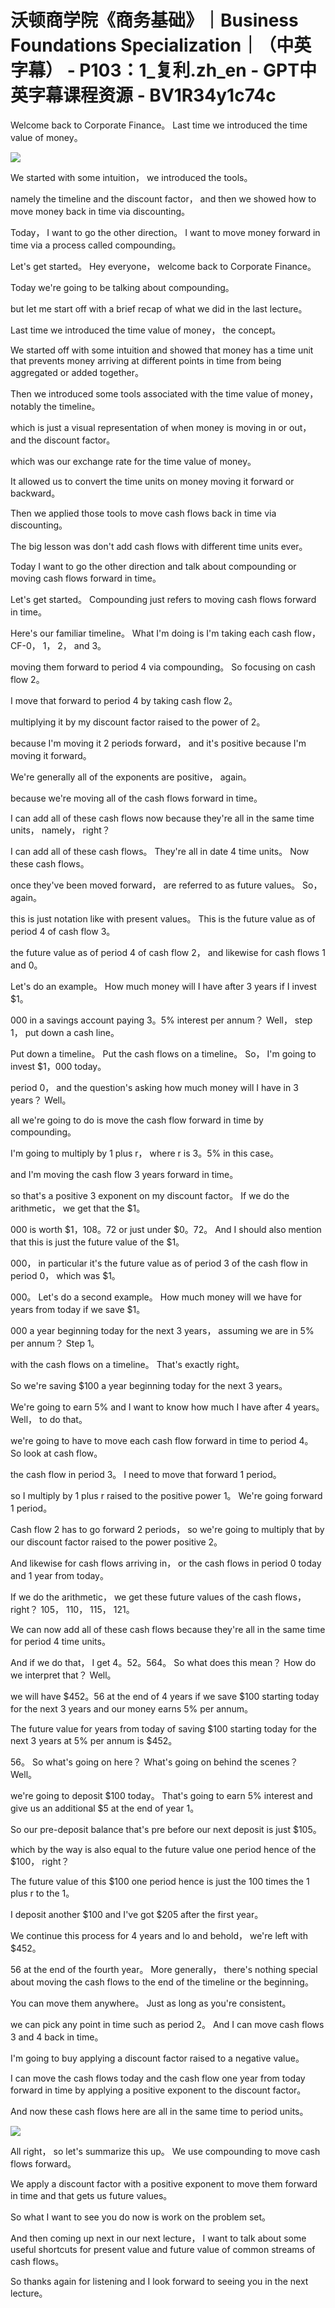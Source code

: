 # 沃顿商学院《商务基础》｜Business Foundations Specialization｜（中英字幕） - P103：1_复利.zh_en - GPT中英字幕课程资源 - BV1R34y1c74c

 Welcome back to Corporate Finance。 Last time we introduced the time value of money。



![](img/105489559f32bde12dbcb0600540aa92_1.png)

 We started with some intuition， we introduced the tools。

 namely the timeline and the discount factor， and then we showed how to move money back in time via discounting。

 Today， I want to go the other direction。 I want to move money forward in time via a process called compounding。

 Let's get started。 Hey everyone， welcome back to Corporate Finance。

 Today we're going to be talking about compounding。

 but let me start off with a brief recap of what we did in the last lecture。

 Last time we introduced the time value of money， the concept。

 We started off with some intuition and showed that money has a time unit that prevents money arriving at different points in time from being aggregated or added together。

 Then we introduced some tools associated with the time value of money， notably the timeline。

 which is just a visual representation of when money is moving in or out， and the discount factor。

 which was our exchange rate for the time value of money。

 It allowed us to convert the time units on money moving it forward or backward。

 Then we applied those tools to move cash flows back in time via discounting。

 The big lesson was don't add cash flows with different time units ever。

 Today I want to go the other direction and talk about compounding or moving cash flows forward in time。

 Let's get started。 Compounding just refers to moving cash flows forward in time。

 Here's our familiar timeline。 What I'm doing is I'm taking each cash flow， CF-0， 1， 2， and 3。

 moving them forward to period 4 via compounding。 So focusing on cash flow 2。

 I move that forward to period 4 by taking cash flow 2。

 multiplying it by my discount factor raised to the power of 2。

 because I'm moving it 2 periods forward， and it's positive because I'm moving it forward。

 We're generally all of the exponents are positive， again。

 because we're moving all of the cash flows forward in time。

 I can add all of these cash flows now because they're all in the same time units， namely， right？

 I can add all of these cash flows。 They're all in date 4 time units。 Now these cash flows。

 once they've been moved forward， are referred to as future values。 So， again。

 this is just notation like with present values。 This is the future value as of period 4 of cash flow 3。

 the future value as of period 4 of cash flow 2， and likewise for cash flows 1 and 0。

 Let's do an example。 How much money will I have after 3 years if I invest $1。

000 in a savings account paying 3。5% interest per annum？ Well， step 1， put down a cash line。

 Put down a timeline。 Put the cash flows on a timeline。 So， I'm going to invest $1，000 today。

 period 0， and the question's asking how much money will I have in 3 years？ Well。

 all we're going to do is move the cash flow forward in time by compounding。

 I'm going to multiply by 1 plus r， where r is 3。5% in this case。

 and I'm moving the cash flow 3 years forward in time。

 so that's a positive 3 exponent on my discount factor。 If we do the arithmetic， we get that the $1。

000 is worth $1，108。72 or just under $0。72。 And I should also mention that this is just the future value of the $1。

000， in particular it's the future value as of period 3 of the cash flow in period 0， which was $1。

000。 Let's do a second example。 How much money will we have for years from today if we save $1。

000 a year beginning today for the next 3 years， assuming we are in 5% per annum？ Step 1。

 with the cash flows on a timeline。 That's exactly right。

 So we're saving $100 a year beginning today for the next 3 years。

 We're going to earn 5% and I want to know how much I have after 4 years。 Well， to do that。

 we're going to have to move each cash flow forward in time to period 4。 So look at cash flow。

 the cash flow in period 3。 I need to move that forward 1 period。

 so I multiply by 1 plus r raised to the positive power 1。 We're going forward 1 period。

 Cash flow 2 has to go forward 2 periods， so we're going to multiply that by our discount factor raised to the power positive 2。

 And likewise for cash flows arriving in， or the cash flows in period 0 today and 1 year from today。

 If we do the arithmetic， we get these future values of the cash flows， right？ 105， 110， 115， 121。

 We can now add all of these cash flows because they're all in the same time for period 4 time units。

 And if we do that， I get 4。52。564。 So what does this mean？ How do we interpret that？ Well。

 we will have $452。56 at the end of 4 years if we save $100 starting today for the next 3 years and our money earns 5% per annum。

 The future value for years from today of saving $100 starting today for the next 3 years at 5% per annum is $452。

56。 So what's going on here？ What's going on behind the scenes？ Well。

 we're going to deposit $100 today。 That's going to earn 5% interest and give us an additional $5 at the end of year 1。

 So our pre-deposit balance that's pre before our next deposit is just $105。

 which by the way is also equal to the future value one period hence of the $100， right？

 The future value of this $100 one period hence is just the 100 times the 1 plus r to the 1。

 I deposit another $100 and I've got $205 after the first year。

 We continue this process for 4 years and lo and behold， we're left with $452。

56 at the end of the fourth year。 More generally， there's nothing special about moving the cash flows to the end of the timeline or the beginning。

 You can move them anywhere。 Just as long as you're consistent。

 we can pick any point in time such as period 2。 And I can move cash flows 3 and 4 back in time。

 I'm going to buy applying a discount factor raised to a negative value。

 I can move the cash flows today and the cash flow one year from today forward in time by applying a positive exponent to the discount factor。

 And now these cash flows here are all in the same time to period units。



![](img/105489559f32bde12dbcb0600540aa92_3.png)

 All right， so let's summarize this up。 We use compounding to move cash flows forward。

 We apply a discount factor with a positive exponent to move them forward in time and that gets us future values。

 So what I want to see you do now is work on the problem set。

 And then coming up next in our next lecture， I want to talk about some useful shortcuts for present value and future value of common streams of cash flows。

 So thanks again for listening and I look forward to seeing you in the next lecture。

